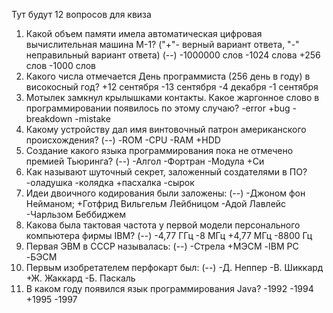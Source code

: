 Тут будут 12 вопросов для квиза
1.  Какой объем памяти имела автоматическая цифровая вычислительная машина М-1? ("+"- верный вариант ответа, "-" неправильный вариант ответа) (--)
 -1000000 слов
 -1024 слова
 +256 слов
 -1000 слов
2.  Какого числа отмечается День программиста (256 день в году) в високосный год?
+12 сентября
-13 сентября
-4 декабря
-1 сентября
3. Мотылек замкнул крылышками контакты. Какое жаргонное слово в программировании появилось по этому случаю?
-error
+bug
-breakdown
-mistake
4.  Какому устройству дал имя винтовочный патрон американского происхождения? (--)
-ROM
-CPU
-RAM
+HDD
5.  Создание какого языка программирования пока не отмечено премией Тьюринга? (--)
-Алгол
-Фортран
-Модула
+Си
6.  Как называют шуточный секрет, заложенный создателями в ПО?
-оладушка
-колядка
+пасхалка
-сырок
7.  Идеи двоичного кодирования были заложены: (--)
-Джоном фон Нейманом;
+Готфрид Вильгельм Лейбницом
-Адой Лавлейс
-Чарльзом Беббиджем
8.  Какова была тактовая частота у первой модели персонального компьютера фирмы IBM? (--)
-4,77 ГГц
-8 МГц
+4,77 МГц
-8800 Гц
9.  Первая ЭВМ в СССР называлась: (--)
-Стрела
+МЭСМ
-IBM PC
-БЭСМ
10.  Первым изобретателем перфокарт был: (--)
-Д. Неппер
-В. Шиккард
+Ж. Жаккард
-Б. Паскаль
11.  В каком году появился язык программирования Java?
-1992
-1994
+1995
-1997
